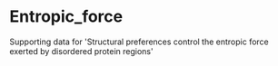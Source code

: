 # Entropic_force
Supporting data for 'Structural preferences control the entropic force exerted by disordered protein regions'
